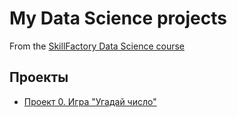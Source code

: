 # My Data Science projects
From the [SkillFactory Data Science course](https://skillfactory.ru/data-science-specialization)

## Проекты

* [Проект 0. Игра "Угадай число"](https://github.com/Terr14/SF_DS/blob/main/game_v2.py)